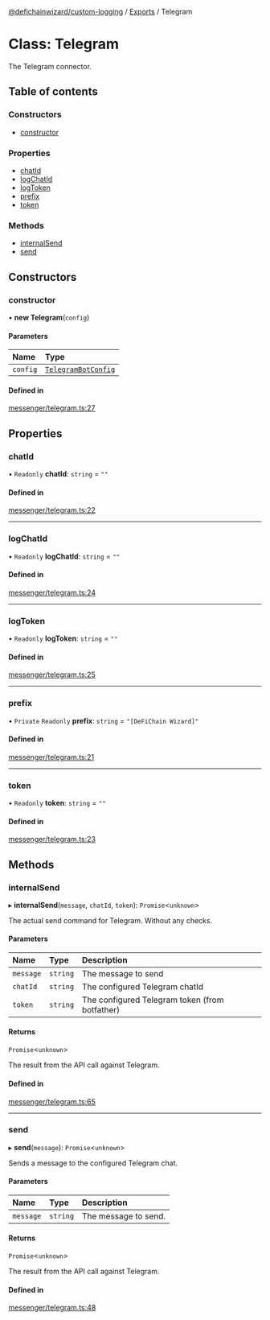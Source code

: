 [@defichainwizard/custom-logging](../README.md) / [Exports](../modules.md) / Telegram

# Class: Telegram

The Telegram connector.

## Table of contents

### Constructors

- [constructor](Telegram.md#constructor)

### Properties

- [chatId](Telegram.md#chatid)
- [logChatId](Telegram.md#logchatid)
- [logToken](Telegram.md#logtoken)
- [prefix](Telegram.md#prefix)
- [token](Telegram.md#token)

### Methods

- [internalSend](Telegram.md#internalsend)
- [send](Telegram.md#send)

## Constructors

### constructor

• **new Telegram**(`config`)

#### Parameters

| Name | Type |
| :------ | :------ |
| `config` | [`TelegramBotConfig`](../interfaces/TelegramBotConfig.md) |

#### Defined in

[messenger/telegram.ts:27](https://github.com/DeFiChain-Wizard/custom-logging/blob/6e85908/src/messenger/telegram.ts#L27)

## Properties

### chatId

• `Readonly` **chatId**: `string` = `""`

#### Defined in

[messenger/telegram.ts:22](https://github.com/DeFiChain-Wizard/custom-logging/blob/6e85908/src/messenger/telegram.ts#L22)

___

### logChatId

• `Readonly` **logChatId**: `string` = `""`

#### Defined in

[messenger/telegram.ts:24](https://github.com/DeFiChain-Wizard/custom-logging/blob/6e85908/src/messenger/telegram.ts#L24)

___

### logToken

• `Readonly` **logToken**: `string` = `""`

#### Defined in

[messenger/telegram.ts:25](https://github.com/DeFiChain-Wizard/custom-logging/blob/6e85908/src/messenger/telegram.ts#L25)

___

### prefix

• `Private` `Readonly` **prefix**: `string` = `"[DeFiChain Wizard]"`

#### Defined in

[messenger/telegram.ts:21](https://github.com/DeFiChain-Wizard/custom-logging/blob/6e85908/src/messenger/telegram.ts#L21)

___

### token

• `Readonly` **token**: `string` = `""`

#### Defined in

[messenger/telegram.ts:23](https://github.com/DeFiChain-Wizard/custom-logging/blob/6e85908/src/messenger/telegram.ts#L23)

## Methods

### internalSend

▸ **internalSend**(`message`, `chatId`, `token`): `Promise`<`unknown`\>

The actual send command for Telegram. Without any checks.

#### Parameters

| Name | Type | Description |
| :------ | :------ | :------ |
| `message` | `string` | The message to send |
| `chatId` | `string` | The configured Telegram chatId |
| `token` | `string` | The configured Telegram token (from botfather) |

#### Returns

`Promise`<`unknown`\>

The result from the API call against Telegram.

#### Defined in

[messenger/telegram.ts:65](https://github.com/DeFiChain-Wizard/custom-logging/blob/6e85908/src/messenger/telegram.ts#L65)

___

### send

▸ **send**(`message`): `Promise`<`unknown`\>

Sends a message to the configured Telegram chat.

#### Parameters

| Name | Type | Description |
| :------ | :------ | :------ |
| `message` | `string` | The message to send. |

#### Returns

`Promise`<`unknown`\>

The result from the API call against Telegram.

#### Defined in

[messenger/telegram.ts:48](https://github.com/DeFiChain-Wizard/custom-logging/blob/6e85908/src/messenger/telegram.ts#L48)
